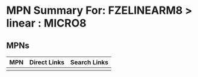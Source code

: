 



# MPN Summary For: FZELINEARM8 > linear : MICRO8

## MPNs
  

|MPN|Direct Links|Search Links|
| :--- | :--- | :--- |
||||
